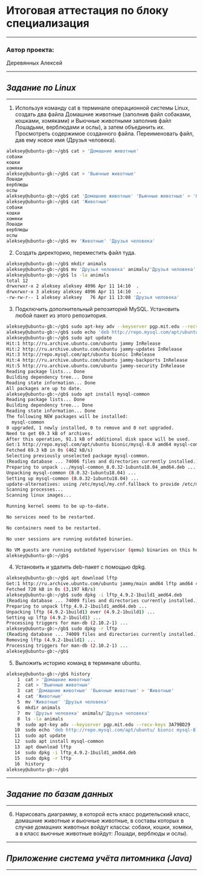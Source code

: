 # Итоговая аттестация по блоку специализация
* **
### Автор проекта:
Деревянных Алексей
* **
## *Задание по Linux*
* **
1. Используя команду cat в терминале операционной системы Linux, создать
   два файла Домашние животные (заполнив файл собаками, кошками,
   хомяками) и Вьючные животными заполнив файл Лошадьми, верблюдами и
   ослы), а затем объединить их. Просмотреть содержимое созданного файла.
   Переименовать файл, дав ему новое имя (Друзья человека).
````bash
aleksey@ubuntu-gb:~/gb$ cat > 'Домашние животные'
собаки
кошки
хомяки
aleksey@ubuntu-gb:~/gb$ cat > 'Вьючные животные'
Лошади
верблюды
ослы
aleksey@ubuntu-gb:~/gb$ cat 'Домашние животные' 'Вьючные животные' > 'Животные'
aleksey@ubuntu-gb:~/gb$ cat 'Животные'
собаки
кошки
хомяки
Лошади
верблюды
ослы
aleksey@ubuntu-gb:~/gb$ mv 'Животные' 'Друзья человека'
````
2. Создать директорию, переместить файл туда.
````bash
aleksey@ubuntu-gb:~/gb$ mkdir animals
aleksey@ubuntu-gb:~/gb$ mv 'Друзья человека' animals/'Друзья человека'
aleksey@ubuntu-gb:~/gb$ ls -la animals
total 12
drwxrwxr-x 2 aleksey aleksey 4096 Apr 11 14:10  .
drwxrwxr-x 3 aleksey aleksey 4096 Apr 11 14:10  ..
-rw-rw-r-- 1 aleksey aleksey   76 Apr 11 13:08 'Друзья человека'
````
3. Подключить дополнительный репозиторий MySQL. Установить любой пакет
   из этого репозитория.
````bash
aleksey@ubuntu-gb:~/gb$ sudo apt-key adv --keyserver pgp.mit.edu --recv-keys 3A79BD29
aleksey@ubuntu-gb:~/gb$ sudo echo 'deb http://repo.mysql.com/apt/ubuntu/ bionic mysql-8.0' > /etc/apt/sources.list.d/mysql.list
aleksey@ubuntu-gb:~/gb$ sudo apt update
Hit:1 http://ru.archive.ubuntu.com/ubuntu jammy InRelease
Hit:2 http://ru.archive.ubuntu.com/ubuntu jammy-updates InRelease
Hit:3 http://repo.mysql.com/apt/ubuntu bionic InRelease
Hit:4 http://ru.archive.ubuntu.com/ubuntu jammy-backports InRelease
Hit:5 http://ru.archive.ubuntu.com/ubuntu jammy-security InRelease
Reading package lists... Done
Building dependency tree... Done
Reading state information... Done
All packages are up to date.
aleksey@ubuntu-gb:~/gb$ sudo apt install mysql-common
Reading package lists... Done
Building dependency tree... Done
Reading state information... Done
The following NEW packages will be installed:
  mysql-common
0 upgraded, 1 newly installed, 0 to remove and 0 not upgraded.
Need to get 69.3 kB of archives.
After this operation, 91.1 kB of additional disk space will be used.
Get:1 http://repo.mysql.com/apt/ubuntu bionic/mysql-8.0 amd64 mysql-common amd64 8.0.32-1ubuntu18.04 [69.3 kB]
Fetched 69.3 kB in 0s (462 kB/s)
Selecting previously unselected package mysql-common.
(Reading database ... 74006 files and directories currently installed.)
Preparing to unpack .../mysql-common_8.0.32-1ubuntu18.04_amd64.deb ...
Unpacking mysql-common (8.0.32-1ubuntu18.04) ...
Setting up mysql-common (8.0.32-1ubuntu18.04) ...
update-alternatives: using /etc/mysql/my.cnf.fallback to provide /etc/mysql/my.cnf (my.cnf) in auto mode
Scanning processes...
Scanning linux images...

Running kernel seems to be up-to-date.

No services need to be restarted.

No containers need to be restarted.

No user sessions are running outdated binaries.

No VM guests are running outdated hypervisor (qemu) binaries on this host.
aleksey@ubuntu-gb:~/gb$
````
4. Установить и удалить deb-пакет с помощью dpkg.
````bash
aleksey@ubuntu-gb:~/gb$ apt download lftp
Get:1 http://ru.archive.ubuntu.com/ubuntu jammy/main amd64 lftp amd64 4.9.2-1build1 [720 kB]
Fetched 720 kB in 0s (3,197 kB/s)
aleksey@ubuntu-gb:~/gb$ sudo dpkg -i lftp_4.9.2-1build1_amd64.deb
(Reading database ... 74009 files and directories currently installed.)
Preparing to unpack lftp_4.9.2-1build1_amd64.deb ...
Unpacking lftp (4.9.2-1build1) over (4.9.2-1build1) ...
Setting up lftp (4.9.2-1build1) ...
Processing triggers for man-db (2.10.2-1) ...
aleksey@ubuntu-gb:~/gb$ sudo dpkg -r lftp
(Reading database ... 74009 files and directories currently installed.)
Removing lftp (4.9.2-1build1) ...
Processing triggers for man-db (2.10.2-1) ...
aleksey@ubuntu-gb:~/gb$
````
5. Выложить историю команд в терминале ubuntu.
````bash
aleksey@ubuntu-gb:~/gb$ history
    1  cat > 'Домашние животные'
    2  cat > 'Вьючные животные'
    3  cat 'Домашние животные' 'Вьючные животные' > 'Животные'
    4  cat 'Животные'
    5  mv 'Животные' 'Друзья человека'
    6  mkdir animals
    7  mv 'Друзья человека' animals/'Друзья человека'
    8  ls -la animals
    9  sudo apt-key adv --keyserver pgp.mit.edu --recv-keys 3A79BD29
   10  sudo echo 'deb http://repo.mysql.com/apt/ubuntu/ bionic mysql-8.0' > /etc/apt/sources.list.d/mysql.list
   11  sudo apt update
   12  sudo apt install mysql-common
   13  apt download lftp
   14  sudo dpkg -i lftp_4.9.2-1build1_amd64.deb
   15  sudo dpkg -r lftp
   16  history
aleksey@ubuntu-gb:~/gb$
````
* **
## *Задание по базам данных*
* **
6. Нарисовать диаграмму, в которой есть класс родительский класс, домашние
   животные и вьючные животные, в составы которых в случае домашних
   животных войдут классы: собаки, кошки, хомяки, а в класс вьючные животные
   войдут: Лошади, верблюды и ослы).


* **
## *Приложение система учёта питомника (Java)*
* **
